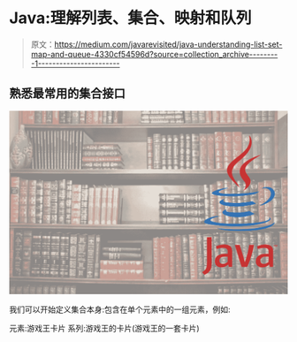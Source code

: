 # Java:理解列表、集合、映射和队列

> 原文：<https://medium.com/javarevisited/java-understanding-list-set-map-and-queue-4330cf54596d?source=collection_archive---------1----------------------->

## 熟悉最常用的集合接口

![](img/99b19079d3986db639ec217c9f85d97f.png)

我们可以开始定义集合本身:包含在单个元素中的一组元素，例如:

元素:游戏王卡片
系列:游戏王的卡片(游戏王的一套卡片)